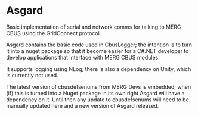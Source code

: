 # Asgard
Basic implementation of serial and network comms for talking to MERG CBUS using the GridConnect protocol.

Asgard contains the basic code used in CbusLogger; the intention is to turn it into a nuget package so that it become easier for a C#.NET developer to develop applications that interface with MERG CBUS modules.

It supports logging using NLog; there is also a dependency on Unity, which is currently not used.

The latest version of cbusdefsenums from MERG Devs is embedded; when (if) this is turned into a Nuget package in its own right Asgard will have a dependency on it. Until then any update to cbusdefsenums will need to be manually updated here and a new version of Asgard released.

